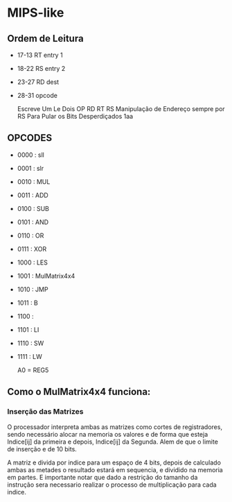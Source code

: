 # MIPS-like

## Ordem de Leitura
 - 17-13 RT entry 1
 - 18-22 RS entry 2
 - 23-27 RD dest 
 - 28-31 opcode

   Escreve Um 
   Le Dois
   OP RD RT RS
   Manipulação de Endereço sempre por RS
   Para Pular os Bits Desperdiçados 1aa

## OPCODES
  - 0000 : sll
  - 0001 : slr
  - 0010 : MUL
  - 0011 : ADD
  - 0100 : SUB
  - 0101 : AND
  - 0110 : OR
  - 0111 : XOR
  - 1000 : LES
  - 1001 : MulMatrix4x4 
  - 1010 : JMP
  - 1011 : B
  - 1100 :
  - 1101 : LI
  - 1110 : SW
  - 1111 : LW

    A0 = REG5
## Como o MulMatrix4x4 funciona:
### Inserção das Matrizes
O processador interpreta ambas as matrizes como cortes de registradores, sendo necessário alocar na memoria os valores e de forma que esteja Indice[ij] da primeira e depois, Indice[ij] da Segunda. Alem de que o limite de inserção e de 10 bits.

A matriz e divida por indice para um espaço de 4 bits, depois de calculado ambas as metades o resultado estará em sequencia, e dividido na memoria em partes. E importante notar que dado a restrição do tamanho da instrução sera necessario realizar o processo de multiplicação para cada indice.
